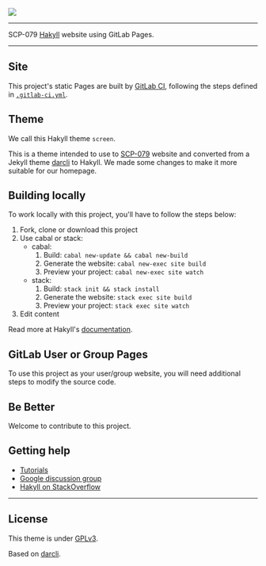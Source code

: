 [![](https://gitlab.com/SCP-079/scp-079.gitlab.io/badges/master/pipeline.svg)](https://gitlab.com/SCP-079/scp-079.gitlab.io/)

---

SCP-079 [Hakyll] website using GitLab Pages.

---

## Site

This project's static Pages are built by [GitLab CI][ci], following 
the steps defined in [`.gitlab-ci.yml`](.gitlab-ci.yml).

## Theme

We call this Hakyll theme `screen`. 

This is a theme intended to use to [SCP-079](https://scp-079.org) website 
and converted from a Jekyll theme [darcli](https://github.com/gildasio/darcli) 
to Hakyll. We made some changes to make it more suitable for our homepage.

## Building locally

To work locally with this project, you'll have to follow the steps below:

1. Fork, clone or download this project
2. Use cabal or stack:
    - cabal:
        1. Build: `cabal new-update && cabal new-build`
        2. Generate the website: `cabal new-exec site build`
        3. Preview your project: `cabal new-exec site watch`
    - stack:
        1. Build: `stack init && stack install`
        2. Generate the website: `stack exec site build`
        3. Preview your project: `stack exec site watch`
3. Edit content

Read more at Hakyll's [documentation][hakyll].

## GitLab User or Group Pages

To use this project as your user/group website, you will need additional
steps to modify the source code.

## Be Better

Welcome to contribute to this project.

## Getting help

* [Tutorials](https://jaspervdj.be/hakyll/tutorials.html)
* [Google discussion group](https://groups.google.com/forum/#!forum/hakyll)
* [Hakyll on StackOverflow](https://stackoverflow.com/questions/tagged/hakyll)

---

## License

This theme is under [GPLv3](LICENSE).

Based on [darcli](https://github.com/gildasio/darcli).

[ci]: https://about.gitlab.com/gitlab-ci/
[hakyll]: https://jaspervdj.be/hakyll/
[install]: https://jaspervdj.be/hakyll/tutorials/01-installation.html

